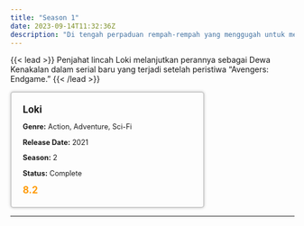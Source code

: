 ```yaml
---
title: "Season 1"
date: 2023-09-14T11:32:36Z
description: "Di tengah perpaduan rempah-rempah yang menggugah untuk menciptakan rokok kretek yang sempurna, dua jiwa memulai kisah cinta epik yang berlatar di Indonesia tahun 1960-an."
---
```


{{< lead >}}
Penjahat lincah Loki melanjutkan perannya sebagai Dewa Kenakalan dalam serial baru yang terjadi setelah peristiwa “Avengers: Endgame.”
{{< /lead >}}

<style>

/* CSS for the movie information box */
        .movie-box {
            width: 300px;
            padding: 20px;
            border: 2px solid #ccc; /* Border added */
            border-radius: 5px;
            box-shadow: 0 0 5px rgba(0, 0, 0, 0.2);
        }

        /* CSS for movie title */
        .movie-title {
            font-size: 1.2em;
            font-weight: bold;
            margin-bottom: 10px;
        }

        /* CSS for movie details */
        .movie-details {
            font-size: 0.9em;
            margin-bottom: 10px;
        }

        /* CSS for movie rating */
        .movie-rating {
            font-size: 1.2em;
            font-weight: bold;
            color: #ff9900; /* IMDb's rating color */
        }
</style>

 <div class="movie-box">
        <div class="movie-title">Loki</div>
        <div class="movie-details">
            <p><strong>Genre:</strong> Action, Adventure, Sci-Fi</p>
            <p><strong>Release Date:</strong> 2021</p>
            <p><strong>Season:</strong> 2</p>
            <p><strong>Status:</strong> Complete</p>
        </div>
        <div class="movie-rating">8.2</div>
    </div>

---